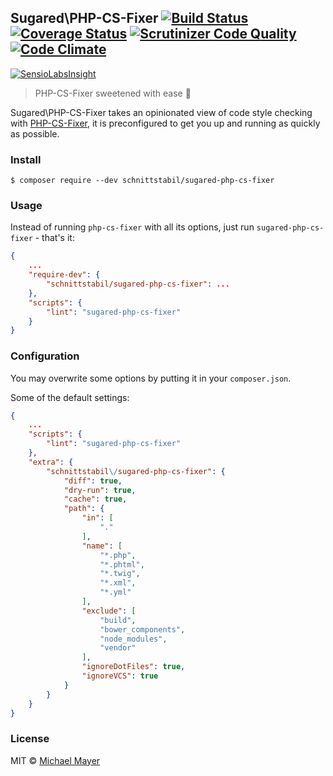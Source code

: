 ## Sugared\PHP-CS-Fixer [![Build Status](https://travis-ci.org/schnittstabil/sugared-php-cs-fixer.svg?branch=master)](https://travis-ci.org/schnittstabil/sugared-php-cs-fixer) [![Coverage Status](https://coveralls.io/repos/schnittstabil/sugared-php-cs-fixer/badge.svg?branch=master&service=github)](https://coveralls.io/github/schnittstabil/sugared-php-cs-fixer?branch=master) [![Scrutinizer Code Quality](https://scrutinizer-ci.com/g/schnittstabil/sugared-php-cs-fixer/badges/quality-score.png?b=master)](https://scrutinizer-ci.com/g/schnittstabil/sugared-php-cs-fixer/?branch=master) [![Code Climate](https://codeclimate.com/github/schnittstabil/sugared-php-cs-fixer/badges/gpa.svg)](https://codeclimate.com/github/schnittstabil/sugared-php-cs-fixer)

[![SensioLabsInsight](https://insight.sensiolabs.com/projects/e1dbc6dc-f3c1-455f-9eb3-69158943ba65/big.png)](https://insight.sensiolabs.com/projects/e1dbc6dc-f3c1-455f-9eb3-69158943ba65)

> PHP-CS-Fixer sweetened with ease :cherries:

Sugared\PHP-CS-Fixer takes an opinionated view of code style checking with [PHP-CS-Fixer](https://github.com/FriendsOfPHP/PHP-CS-Fixer), it is preconfigured to get you up and running as quickly as possible.

### Install

```
$ composer require --dev schnittstabil/sugared-php-cs-fixer
```

### Usage

Instead of running `php-cs-fixer` with all its options, just run `sugared-php-cs-fixer` - that's it:

```json
{
    ...
    "require-dev": {
        "schnittstabil/sugared-php-cs-fixer": ...
    },
    "scripts": {
        "lint": "sugared-php-cs-fixer"
    }
}
```

### Configuration

You may overwrite some options by putting it in your `composer.json`.

Some of the default settings:
```json
{
    ...
    "scripts": {
        "lint": "sugared-php-cs-fixer"
    },
    "extra": {
        "schnittstabil\/sugared-php-cs-fixer": {
            "diff": true,
            "dry-run": true,
            "cache": true,
            "path": {
                "in": [
                    "."
                ],
                "name": [
                    "*.php",
                    "*.phtml",
                    "*.twig",
                    "*.xml",
                    "*.yml"
                ],
                "exclude": [
                    "build",
                    "bower_components",
                    "node_modules",
                    "vendor"
                ],
                "ignoreDotFiles": true,
                "ignoreVCS": true
            }
        }
    }
}
```

### License

MIT © [Michael Mayer](http://schnittstabil.de)
